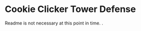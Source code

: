 Cookie Clicker Tower Defense
============================

Readme is not necessary at this point in time.
.